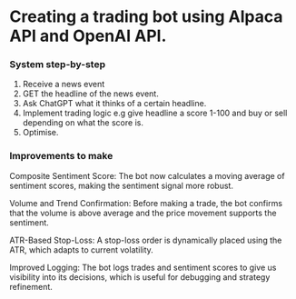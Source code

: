 # Creating a trading bot using Alpaca API and OpenAI API.

### System step-by-step
1. Receive a news event
2. GET the headline of the news event.
3. Ask ChatGPT what it thinks of a certain headline.
4. Implement trading logic e.g give headline a score 1-100 and buy or sell depending on what the score is.
5. Optimise.

### Improvements to make
Composite Sentiment Score: The bot now calculates a moving average of sentiment scores, making the sentiment signal more robust.

Volume and Trend Confirmation: Before making a trade, the bot confirms that the volume is above average and the price movement supports the sentiment.

ATR-Based Stop-Loss: A stop-loss order is dynamically placed using the ATR, which adapts to current volatility.

Improved Logging: The bot logs trades and sentiment scores to give us visibility into its decisions, which is useful for debugging and strategy refinement.

